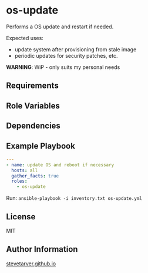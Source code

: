 os-update
=========

Performs a OS update and restart if needed.

Expected uses:

* update system after provisioning from stale image
* periodic updates for security patches, etc.

**WARNING**: WiP - only suits my personal needs

Requirements
------------


Role Variables
--------------


Dependencies
------------


Example Playbook
----------------

```yaml
---
- name: update OS and reboot if necessary
  hosts: all
  gather_facts: true
  roles:
    - os-update
```

Run: `ansible-playbook -i inventory.txt os-update.yml`

License
-------

MIT

Author Information
------------------

[stevetarver.github.io](http://stevetarver.github.io)
